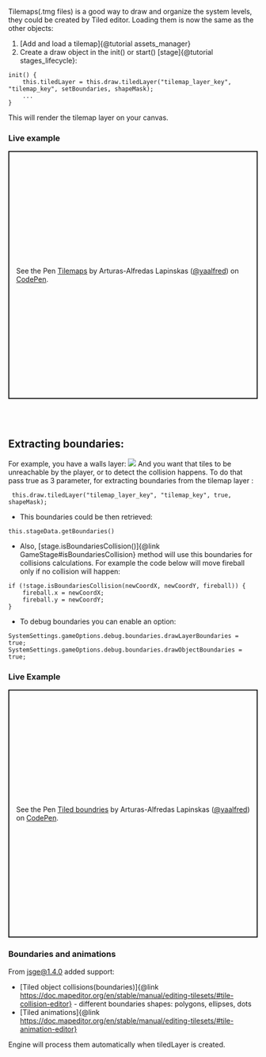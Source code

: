 Tilemaps(.tmg files) is a good way to draw and organize the system levels, they could be created by Tiled editor. 
Loading them is now the same as the other objects:
1. [Add and load a tilemap]{@tutorial assets_manager}
2. Create a draw object in the init() or start() [stage]{@tutorial stages_lifecycle}:
```
init() {
    this.tiledLayer = this.draw.tiledLayer("tilemap_layer_key", "tilemap_key", setBoundaries, shapeMask);
    ...
}
```
This will render the tilemap layer on your canvas.

### Live example
<p class="codepen" data-height="500" data-default-tab="js,result" data-slug-hash="VwgNRxN" data-user="yaalfred" style="height: 500px; box-sizing: border-box; display: flex; align-items: center; justify-content: center; border: 2px solid; margin: 1em 0; padding: 1em;">
  <span>See the Pen <a href="https://codepen.io/yaalfred/pen/VwgNRxN">
  Tilemaps</a> by Arturas-Alfredas Lapinskas (<a href="https://codepen.io/yaalfred">@yaalfred</a>)
  on <a href="https://codepen.io">CodePen</a>.</span>
</p>
<script async src="https://cpwebassets.codepen.io/assets/embed/ei.js"></script>
<br />
<br />

## Extracting boundaries:
For example, you have a walls layer:
<img src="tiled_boundaries.png">
And you want that tiles to be unreachable by the player, or to detect the collision happens. To do that pass true as 3 parameter, for extracting boundaries from the tilemap layer :
```
 this.draw.tiledLayer("tilemap_layer_key", "tilemap_key", true, shapeMask);
```
* This boundaries could be then retrieved:
```
this.stageData.getBoundaries()
```
* Also, [stage.isBoundariesCollision()]{@link GameStage#isBoundariesCollision} method will use this boundaries for collisions calculations. For example the code below will move fireball only if no collision will happen:
```
if (!stage.isBoundariesCollision(newCoordX, newCoordY, fireball)) {
    fireball.x = newCoordX;
    fireball.y = newCoordY;
}
```
* To debug boundaries you can enable an option:
```
SystemSettings.gameOptions.debug.boundaries.drawLayerBoundaries = true;
SystemSettings.gameOptions.debug.boundaries.drawObjectBoundaries = true;
```
### Live Example
<p class="codepen" data-height="500" data-default-tab="js,result" data-slug-hash="mdvYrWP" data-user="yaalfred" style="height: 500px; box-sizing: border-box; display: flex; align-items: center; justify-content: center; border: 2px solid; margin: 1em 0; padding: 1em;">
  <span>See the Pen <a href="https://codepen.io/yaalfred/pen/mdvYrWP">
  Tiled boundries</a> by Arturas-Alfredas Lapinskas (<a href="https://codepen.io/yaalfred">@yaalfred</a>)
  on <a href="https://codepen.io">CodePen</a>.</span>
</p>
<script async src="https://cpwebassets.codepen.io/assets/embed/ei.js"></script>

### Boundaries and animations
From jsge@1.4.0 added support: 
- [Tiled object collisions(boundaries)]{@link https://doc.mapeditor.org/en/stable/manual/editing-tilesets/#tile-collision-editor} - different boundaries shapes: polygons, ellipses, dots
- [Tiled animations]{@link https://doc.mapeditor.org/en/stable/manual/editing-tilesets/#tile-animation-editor}

Engine will process them automatically when tiledLayer is created.
